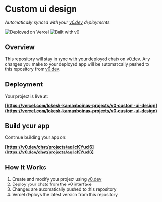# Custom ui design

*Automatically synced with your [v0.dev](https://v0.dev) deployments*

[![Deployed on Vercel](https://img.shields.io/badge/Deployed%20on-Vercel-black?style=for-the-badge&logo=vercel)](https://vercel.com/lokesh-kamanboinas-projects/v0-custom-ui-design)
[![Built with v0](https://img.shields.io/badge/Built%20with-v0.dev-black?style=for-the-badge)](https://v0.dev/chat/projects/aqIlcKYuol6)

## Overview

This repository will stay in sync with your deployed chats on [v0.dev](https://v0.dev).
Any changes you make to your deployed app will be automatically pushed to this repository from [v0.dev](https://v0.dev).

## Deployment

Your project is live at:

**[https://vercel.com/lokesh-kamanboinas-projects/v0-custom-ui-design](https://vercel.com/lokesh-kamanboinas-projects/v0-custom-ui-design)**

## Build your app

Continue building your app on:

**[https://v0.dev/chat/projects/aqIlcKYuol6](https://v0.dev/chat/projects/aqIlcKYuol6)**

## How It Works

1. Create and modify your project using [v0.dev](https://v0.dev)
2. Deploy your chats from the v0 interface
3. Changes are automatically pushed to this repository
4. Vercel deploys the latest version from this repository